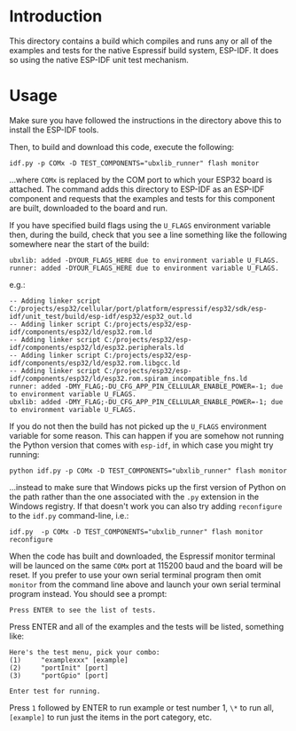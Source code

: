 # Introduction
This directory contains a build which compiles and runs any or all of the examples and tests for the native Espressif build system, ESP-IDF.  It does so using the native ESP-IDF unit test mechanism.

# Usage
Make sure you have followed the instructions in the directory above this to install the ESP-IDF tools.

Then, to build and download this code, execute the following:

```
idf.py -p COMx -D TEST_COMPONENTS="ubxlib_runner" flash monitor
```

...where `COMx` is replaced by the COM port to which your ESP32 board is attached. The command adds this directory to ESP-IDF as an ESP-IDF component and requests that the examples and tests for this component are built, downloaded to the board and run.

If you have specified build flags using the `U_FLAGS` environment variable then, during the build, check that you see a line something like the following somewhere near the start of the build:

```
ubxlib: added -DYOUR_FLAGS_HERE due to environment variable U_FLAGS.
runner: added -DYOUR_FLAGS_HERE due to environment variable U_FLAGS.
```

e.g.:

```
-- Adding linker script C:/projects/esp32/cellular/port/platform/espressif/esp32/sdk/esp-idf/unit_test/build/esp-idf/esp32/esp32_out.ld
-- Adding linker script C:/projects/esp32/esp-idf/components/esp32/ld/esp32.rom.ld
-- Adding linker script C:/projects/esp32/esp-idf/components/esp32/ld/esp32.peripherals.ld
-- Adding linker script C:/projects/esp32/esp-idf/components/esp32/ld/esp32.rom.libgcc.ld
-- Adding linker script C:/projects/esp32/esp-idf/components/esp32/ld/esp32.rom.spiram_incompatible_fns.ld
runner: added -DMY_FLAG;-DU_CFG_APP_PIN_CELLULAR_ENABLE_POWER=-1; due to environment variable U_FLAGS.
ubxlib: added -DMY_FLAG;-DU_CFG_APP_PIN_CELLULAR_ENABLE_POWER=-1; due to environment variable U_FLAGS.
```

If you do not then the build has not picked up the `U_FLAGS` environment variable for some reason.  This can happen if you are somehow not running the Python version that comes with `esp-idf`, in which case you might try running:

```
python idf.py -p COMx -D TEST_COMPONENTS="ubxlib_runner" flash monitor
```

...instead to make sure that Windows picks up the first version of Python on the path rather than the one associated with the `.py` extension in the Windows registry.  If that doesn't work you can also try adding `reconfigure` to the `idf.py` command-line, i.e.:

```
idf.py  -p COMx -D TEST_COMPONENTS="ubxlib_runner" flash monitor reconfigure
```

When the code has built and downloaded, the Espressif monitor terminal will be launced on the same `COMx` port at 115200 baud and the board will be reset.  If you prefer to use your own serial terminal program then omit `monitor` from the command line above and launch your own serial terminal program instead.  You should see a prompt:

```
Press ENTER to see the list of tests.
```

Press ENTER and all of the examples and the tests will be listed, something like:

```
Here's the test menu, pick your combo:
(1)     "examplexxx" [example]
(2)     "portInit" [port]
(3)     "portGpio" [port]

Enter test for running.
```

Press `1` followed by ENTER to run example or test number 1, `\*` to run all, `[example]` to run just the items in the port category, etc.